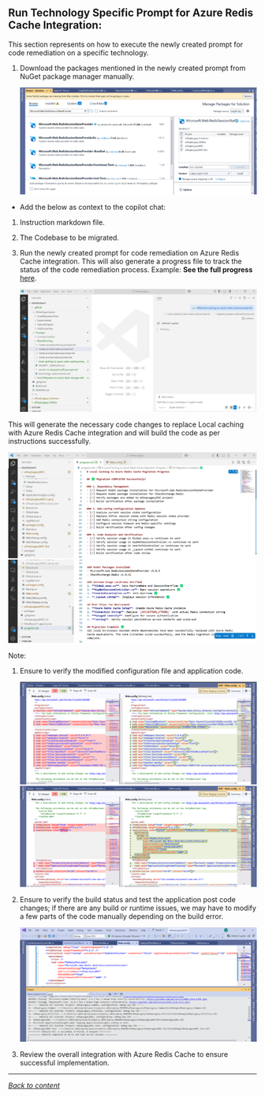 ﻿## Run Technology Specific Prompt for Azure Redis Cache Integration:

This section represents on how to execute the newly created prompt for code remediation on a specific technology.



1. Download the packages mentioned in the newly created prompt from NuGet package manager manually.
    
   ![Nuget Redis](./images/nugetredis.png)

- Add the below as context to the copilot chat:

1. Instruction markdown file.
2. The Codebase to be migrated.
3. Run the newly created prompt for code remediation on Azure Redis Cache integration.
   This will also generate a progress file to track the status of the code remediation process. Example: **See the full progress** [here](./prompts/RedisCache-Progress/progress.md).

    ![Run Prompt Redis](./images/runpromptredis.png)

This will generate the necessary code changes to replace Local caching with Azure Redis Cache integration and will build the code as per instructions successfully.

   ![Progress Redis](./images/progressstatusredis.png)
   ![Progress Redis 2](./images/progressstatusredis2.png)

Note: 
1. Ensure to verify the modified configuration file and application code.

    ![Configuration Changes](./images/configchangesredis.png)
    ![Code Changes Changes](./images/configchangesredis2.png)

2. Ensure to verify the build status and test the application post code changes; if there are any build or runtime issues, we may have to modify a few parts of the code manually depending on the build error.
   
   ![Build Status Redis](./images/buildstatusredis.png)

3. Review the overall integration with Azure Redis Cache to ensure successful implementation.

---

[*Back to content*](README.md)